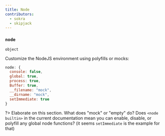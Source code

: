 ```yaml
---
title: Node
contributors:
  - sokra
  - skipjack
---
```


### `node`

`object`

Customize the NodeJS environment using polyfills or mocks:

```js
node: {
  console: false,
  global: true,
  process: true,
  Buffer: true,
  __filename: "mock",
  __dirname: "mock",
  setImmediate: true
}
```

?> Elaborate on this section. What does "mock" or "empty" do? Does `<node builtin>` in the current documentation mean you can enable, disable, or polyfill any global node functions? (it seems `setImmediate` is the example for that)